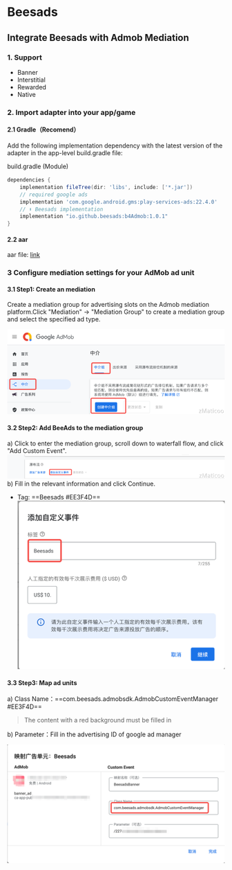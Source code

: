 # Beesads


## Integrate Beesads with Admob Mediation

### 1. Support
- Banner
- Interstitial
- Rewarded
- Native

### 2. Import adapter into your app/game

#### 2.1 Gradle（Recomend）
Add the following implementation dependency with the latest version of the adapter in the app-level build.gradle file:

build.gradle (Module)

``` groovy
dependencies {
    implementation fileTree(dir: 'libs', include: ['*.jar'])
    // required google ads
    implementation 'com.google.android.gms:play-services-ads:22.4.0'
    // ⬇ Beesads implementation
    implementation "io.github.beesads:b4Admob:1.0.1"
}
```

#### 2.2 aar

aar file: [link](android/1.0.1/b4Admob.aar)

### 3 Configure mediation settings for your AdMob ad unit
#### 3.1 Step1: Create an mediation
Create a mediation group for advertising slots on the Admob mediation platform.Click "Mediation" -> "Mediation Group" to create a mediation group and select the specified ad type.

![这是图片](files/file_1.png)

#### 3.2 Step2: Add BeeAds to the mediation group
a) Click to enter the mediation group, scroll down to waterfall flow, and click "Add Custom Event".
![这是图片](files/file_2.png)
b) Fill in the relevant information and click Continue.
- Tag: ==Beesads #EE3F4D==
![这是图片](files/file_3.png)

#### 3.3 Step3: Map ad units
a) Class Name：==com.beesads.admobsdk.AdmobCustomEventManager #EE3F4D==
>The content with a red background must be filled in

b) Parameter：Fill in the advertising ID of google ad manager

![这是图片](files/file_4.png)
